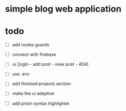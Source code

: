 # simple blog web application

# todo
- [ ] add routes guards
- [ ] connect with firebase
- [ ] ui [login - add post - view post - 404]
- [ ] use .env
- [ ] add finished projects section
- [ ] make the ui adaptive
- [ ] add prism syntax highlighter


